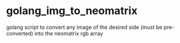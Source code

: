 # golang_img_to_neomatrix
golang script to convert any image of the desired side (must be pre-converted) into the neomatrix rgb array
